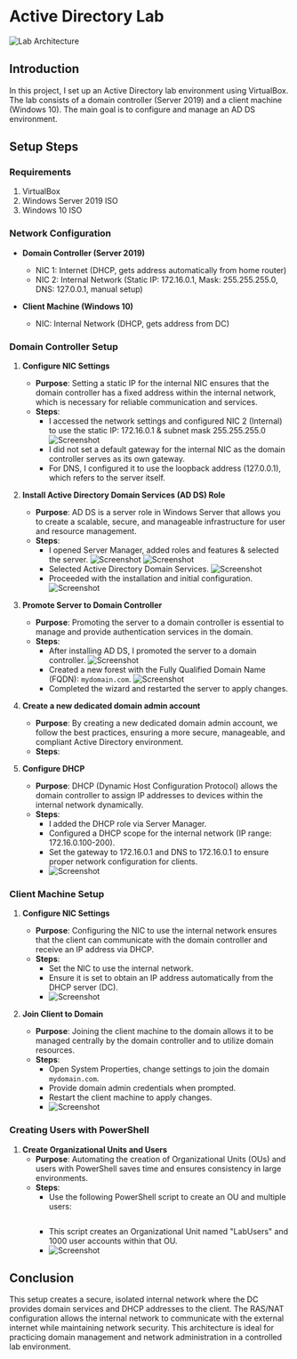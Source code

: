 # Active Directory Lab


![Lab Architecture](https://i.imgur.com/dUrbQrj.png)
## Introduction

In this project, I set up an Active Directory lab environment using VirtualBox. The lab consists of a domain controller (Server 2019) and a client machine (Windows 10). The main goal is to configure and manage an AD DS environment.

## Setup Steps

### Requirements

1. VirtualBox
2. Windows Server 2019 ISO
3. Windows 10 ISO

### Network Configuration

- **Domain Controller (Server 2019)**
  - NIC 1: Internet (DHCP, gets address automatically from home router)
  - NIC 2: Internal Network (Static IP: 172.16.0.1, Mask: 255.255.255.0, DNS: 127.0.0.1, manual setup)

- **Client Machine (Windows 10)**
  - NIC: Internal Network (DHCP, gets address from DC)

### Domain Controller Setup

1. **Configure NIC Settings**
   - **Purpose**: Setting a static IP for the internal NIC ensures that the domain controller has a fixed address within the internal network, which is necessary for reliable communication and services.
   - **Steps**: 
     - I accessed the network settings and configured NIC 2 (Internal) to use the static IP: 172.16.0.1 & subnet mask 255.255.255.0
      ![Screenshot](https://i.imgur.com/imILsSe.png)
     - I did not set a default gateway for the internal NIC as the domain controller serves as its own gateway.
     - For DNS, I configured it to use the loopback address (127.0.0.1), which refers to the server itself.

2. **Install Active Directory Domain Services (AD DS) Role**
   - **Purpose**: AD DS is a server role in Windows Server that allows you to create a scalable, secure, and manageable infrastructure for user and resource management.
   - **Steps**: 
     - I opened Server Manager, added roles and features & selected the server.
       ![Screenshot](https://i.imgur.com/ZZlr6y5.png)
       ![Screenshot](https://i.imgur.com/jGgs1Fz.png)
     - Selected Active Directory Domain Services.
       ![Screenshot](https://i.imgur.com/RxdwfJL.png)
     - Proceeded with the installation and initial configuration.
      ![Screenshot](https://i.imgur.com/bG3rKs5.png)

3. **Promote Server to Domain Controller**
   - **Purpose**: Promoting the server to a domain controller is essential to manage and provide authentication services in the domain.
   - **Steps**: 
     - After installing AD DS, I promoted the server to a domain controller.
       ![Screenshot](https://i.imgur.com/yPQz7Az.png)
     - Created a new forest with the Fully Qualified Domain Name (FQDN): `mydomain.com`.
        ![Screenshot](https://i.imgur.com/QxNpX51.png)
     - Completed the wizard and restarted the server to apply changes.
       
4. **Create a new dedicated domain admin account**
   - **Purpose**: By creating a new dedicated domain admin account, we follow the best practices, ensuring a more secure, manageable, and compliant Active Directory environment.
   - **Steps**:
  
   
5. **Configure DHCP**
   - **Purpose**: DHCP (Dynamic Host Configuration Protocol) allows the domain controller to assign IP addresses to devices within the internal network dynamically.
   - **Steps**: 
     - I added the DHCP role via Server Manager.
     - Configured a DHCP scope for the internal network (IP range: 172.16.0.100-200).
     - Set the gateway to 172.16.0.1 and DNS to 172.16.0.1 to ensure proper network configuration for clients.
     - ![Screenshot]()

### Client Machine Setup

1. **Configure NIC Settings**
   - **Purpose**: Configuring the NIC to use the internal network ensures that the client can communicate with the domain controller and receive an IP address via DHCP.
   - **Steps**: 
     - Set the NIC to use the internal network.
     - Ensure it is set to obtain an IP address automatically from the DHCP server (DC).
     - ![Screenshot]()

2. **Join Client to Domain**
   - **Purpose**: Joining the client machine to the domain allows it to be managed centrally by the domain controller and to utilize domain resources.
   - **Steps**: 
     - Open System Properties, change settings to join the domain `mydomain.com`.
     - Provide domain admin credentials when prompted.
     - Restart the client machine to apply changes.
     - ![Screenshot]()

### Creating Users with PowerShell

1. **Create Organizational Units and Users**
   - **Purpose**: Automating the creation of Organizational Units (OUs) and users with PowerShell saves time and ensures consistency in large environments.
   - **Steps**: 
     - Use the following PowerShell script to create an OU and multiple users:
     ```powershell
     
     ```
     - This script creates an Organizational Unit named "LabUsers" and 1000 user accounts within that OU.
     - ![Screenshot]()

## Conclusion

This setup creates a secure, isolated internal network where the DC provides domain services and DHCP addresses to the client. The RAS/NAT configuration allows the internal network to communicate with the external internet while maintaining network security. This architecture is ideal for practicing domain management and network administration in a controlled lab environment.


